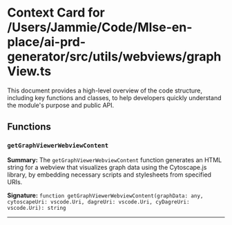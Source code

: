 # Context Card for /Users/Jammie/Code/MIse-en-place/ai-prd-generator/src/utils/webviews/graphView.ts

This document provides a high-level overview of the code structure, including key functions and classes, to help developers quickly understand the module's purpose and public API.

## Functions

### `getGraphViewerWebviewContent`

**Summary:** The `getGraphViewerWebviewContent` function generates an HTML string for a webview that visualizes graph data using the Cytoscape.js library, by embedding necessary scripts and stylesheets from specified URIs.

**Signature:** `function getGraphViewerWebviewContent(graphData: any, cytoscapeUri: vscode.Uri, dagreUri: vscode.Uri, cyDagreUri: vscode.Uri): string`

---
